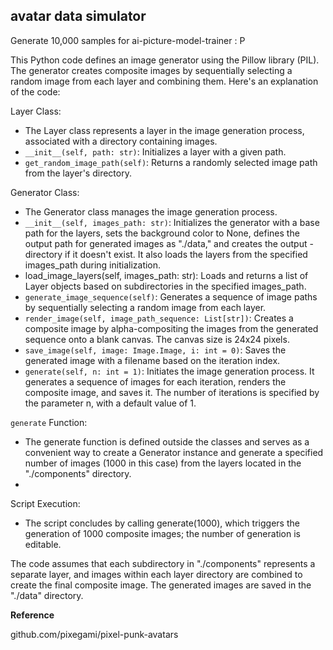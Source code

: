 ## avatar data simulator

Generate 10,000 samples for ai-picture-model-trainer : P

This Python code defines an image generator using the Pillow library (PIL). The generator creates composite images by sequentially selecting a random image from each layer and combining them. Here's an explanation of the code:

Layer Class:
- The Layer class represents a layer in the image generation process, associated with a directory containing images.
- `__init__(self, path: str)`: Initializes a layer with a given path.
- `get_random_image_path(self)`: Returns a randomly selected image path from the layer's directory.

Generator Class:
- The Generator class manages the image generation process.
- `__init__(self, images_path: str)`: Initializes the generator with a base path for the layers, sets the background color to None, defines the output path for generated images as "./data," and creates the output - directory if it doesn't exist. It also loads the layers from the specified images_path during initialization.
- load_image_layers(self, images_path: str): Loads and returns a list of Layer objects based on subdirectories in the specified images_path.
- `generate_image_sequence(self)`: Generates a sequence of image paths by sequentially selecting a random image from each layer.
- `render_image(self, image_path_sequence: List[str])`: Creates a composite image by alpha-compositing the images from the generated sequence onto a blank canvas. The canvas size is 24x24 pixels.
- `save_image(self, image: Image.Image, i: int = 0)`: Saves the generated image with a filename based on the iteration index.
- `generate(self, n: int = 1)`: Initiates the image generation process. It generates a sequence of images for each iteration, renders the composite image, and saves it. The number of iterations is specified by the parameter n, with a default value of 1.

`generate` Function:
- The generate function is defined outside the classes and serves as a convenient way to create a Generator instance and generate a specified number of images (1000 in this case) from the layers located in the "./components" directory.
- 
Script Execution:
- The script concludes by calling generate(1000), which triggers the generation of 1000 composite images; the number of generation is editable.

The code assumes that each subdirectory in "./components" represents a separate layer, and images within each layer directory are combined to create the final composite image. The generated images are saved in the "./data" directory.

**Reference**

github.com/pixegami/pixel-punk-avatars
